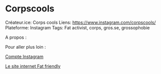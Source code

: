 # Corpscools

Créateur.ice: Corps cools
Liens: https://www.instagram.com/corpscools/
Plateforme: Instagram
Tags: Fat activist, corps, gros.se, grossophobie

A propos :

Pour aller plus loin :

[Compte Instagram](https://www.instagram.com/corpscools/)

[Le site internet Fat friendly](https://fatfriendly.be/)